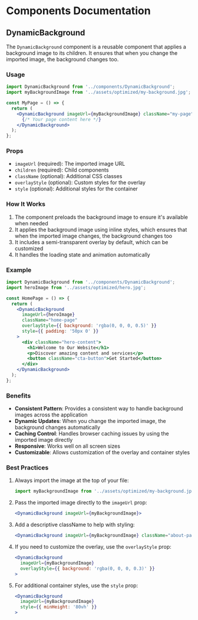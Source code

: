 # Components Documentation

## DynamicBackground

The `DynamicBackground` component is a reusable component that applies a background image to its children. It ensures that when you change the imported image, the background changes too.

### Usage

```jsx
import DynamicBackground from '../components/DynamicBackground';
import myBackgroundImage from '../assets/optimized/my-background.jpg';

const MyPage = () => {
  return (
    <DynamicBackground imageUrl={myBackgroundImage} className="my-page">
      {/* Your page content here */}
    </DynamicBackground>
  );
};
```

### Props

- `imageUrl` (required): The imported image URL
- `children` (required): Child components
- `className` (optional): Additional CSS classes
- `overlayStyle` (optional): Custom styles for the overlay
- `style` (optional): Additional styles for the container

### How It Works

1. The component preloads the background image to ensure it's available when needed
2. It applies the background image using inline styles, which ensures that when the imported image changes, the background changes too
3. It includes a semi-transparent overlay by default, which can be customized
4. It handles the loading state and animation automatically

### Example

```jsx
import DynamicBackground from '../components/DynamicBackground';
import heroImage from '../assets/optimized/hero.jpg';

const HomePage = () => {
  return (
    <DynamicBackground
      imageUrl={heroImage}
      className="home-page"
      overlayStyle={{ background: 'rgba(0, 0, 0, 0.5)' }}
      style={{ padding: '50px 0' }}
    >
      <div className="hero-content">
        <h1>Welcome to Our Website</h1>
        <p>Discover amazing content and services</p>
        <button className="cta-button">Get Started</button>
      </div>
    </DynamicBackground>
  );
};
```

### Benefits

- **Consistent Pattern**: Provides a consistent way to handle background images across the application
- **Dynamic Updates**: When you change the imported image, the background changes automatically
- **Caching Control**: Handles browser caching issues by using the imported image directly
- **Responsive**: Works well on all screen sizes
- **Customizable**: Allows customization of the overlay and container styles

### Best Practices

1. Always import the image at the top of your file:
   ```jsx
   import myBackgroundImage from '../assets/optimized/my-background.jpg';
   ```

2. Pass the imported image directly to the `imageUrl` prop:
   ```jsx
   <DynamicBackground imageUrl={myBackgroundImage}>
   ```

3. Add a descriptive className to help with styling:
   ```jsx
   <DynamicBackground imageUrl={myBackgroundImage} className="about-page">
   ```

4. If you need to customize the overlay, use the `overlayStyle` prop:
   ```jsx
   <DynamicBackground
     imageUrl={myBackgroundImage}
     overlayStyle={{ background: 'rgba(0, 0, 0, 0.3)' }}
   >
   ```

5. For additional container styles, use the `style` prop:
   ```jsx
   <DynamicBackground
     imageUrl={myBackgroundImage}
     style={{ minHeight: '80vh' }}
   >
   ```
